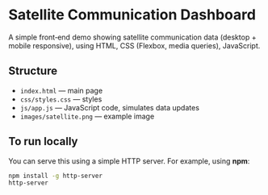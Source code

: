 # Satellite Communication Dashboard

A simple front‑end demo showing satellite communication data (desktop + mobile responsive), using HTML, CSS (Flexbox, media queries), JavaScript.

## Structure

- `index.html` — main page  
- `css/styles.css` — styles  
- `js/app.js` — JavaScript code, simulates data updates  
- `images/satellite.png` — example image  

## To run locally

You can serve this using a simple HTTP server. For example, using **npm**:

```bash
npm install -g http-server
http-server
